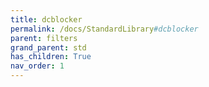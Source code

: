 ```yaml
---
title: dcblocker
permalink: /docs/StandardLibrary#dcblocker
parent: filters
grand_parent: std
has_children: True
nav_order: 1
---
```

